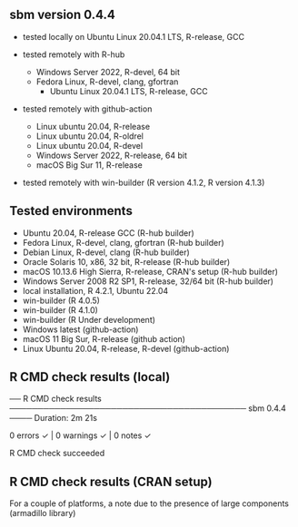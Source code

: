 
## sbm version 0.4.4

* tested locally on Ubuntu Linux 20.04.1 LTS, R-release, GCC

* tested remotely with R-hub 
  - Windows Server 2022, R-devel, 64 bit
  - Fedora Linux, R-devel, clang, gfortran
	- Ubuntu Linux 20.04.1 LTS, R-release, GCC

* tested remotely with github-action
  - Linux ubuntu 20.04, R-release 
  - Linux ubuntu 20.04, R-oldrel 
  - Linux ubuntu 20.04, R-devel 
  - Windows Server 2022, R-release, 64 bit
  - macOS Big Sur 11, R-release

- tested remotely with win-builder (R version 4.1.2, R version 4.1.3)

## Tested environments

* Ubuntu 20.04, R-release GCC (R-hub builder)
* Fedora Linux, R-devel, clang, gfortran (R-hub builder)
* Debian Linux, R-devel, clang (R-hub builder)
* Oracle Solaris 10, x86, 32 bit, R-release  (R-hub builder)
* macOS 10.13.6 High Sierra, R-release, CRAN's setup (R-hub builder)
* Windows Server 2008 R2 SP1, R-release, 32/64 bit (R-hub builder)
* local installation, R 4.2.1, Ubuntu 22.04
* win-builder (R 4.0.5)
* win-builder (R 4.1.0)
* win-builder (R Under development)
* Windows latest (github-action)
* macOS 11 Big Sur, R-release (github action)
* Linux Ubuntu 20.04, R-release, R-devel (github-action)

## R CMD check results (local)

── R CMD check results ────────────────────────────────────────── sbm 0.4.4 ────
Duration: 2m 21s

0 errors ✓ | 0 warnings ✓ | 0 notes ✓

R CMD check succeeded

## R CMD check results (CRAN setup)

For a couple of platforms, a note due to the presence of large components (armadillo library)
